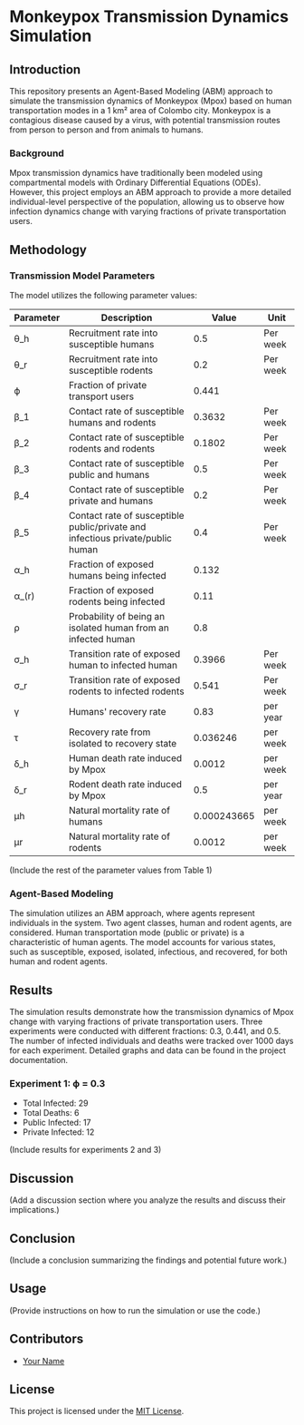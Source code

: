 # Monkeypox Transmission Dynamics Simulation

## Introduction

This repository presents an Agent-Based Modeling (ABM) approach to simulate the transmission dynamics of Monkeypox (Mpox) based on human transportation modes in a 1 km² area of Colombo city. Monkeypox is a contagious disease caused by a virus, with potential transmission routes from person to person and from animals to humans.

### Background

Mpox transmission dynamics have traditionally been modeled using compartmental models with Ordinary Differential Equations (ODEs). However, this project employs an ABM approach to provide a more detailed individual-level perspective of the population, allowing us to observe how infection dynamics change with varying fractions of private transportation users.

## Methodology

### Transmission Model Parameters

The model utilizes the following parameter values:

| Parameter | Description                                      | Value     | Unit          |
|-----------|--------------------------------------------------|-----------|---------------|
| θ_h       | Recruitment rate into susceptible humans        | 0.5       | Per week      |
| θ_r       | Recruitment rate into susceptible rodents       | 0.2       | Per week      |
| ϕ         | Fraction of private transport users             | 0.441     |               |
| β_1       | Contact rate of susceptible humans and rodents  | 0.3632    | Per week      |
| β_2       | Contact rate of susceptible rodents and rodents | 0.1802    | Per week      |
| β_3       | Contact rate of susceptible public and humans   | 0.5       | Per week      |
| β_4       | Contact rate of susceptible private and humans  | 0.2       | Per week      |
| β_5       | Contact rate of susceptible public/private and infectious private/public human | 0.4 | Per week |
| α_h       | Fraction of exposed humans being infected       | 0.132     |               |
| α_(r)     | Fraction of exposed rodents being infected      | 0.11      |               |
| ρ         | Probability of being an isolated human from an infected human | 0.8 |             |
| σ_h       | Transition rate of exposed human to infected human | 0.3966 | Per week    |
| σ_r       | Transition rate of exposed rodents to infected rodents | 0.541 | Per week |
| γ         | Humans' recovery rate                           | 0.83      | per year     |
| τ         | Recovery rate from isolated to recovery state   | 0.036246  | per week     |
| δ_h       | Human death rate induced by Mpox                | 0.0012    | per week     |
| δ_r       | Rodent death rate induced by Mpox               | 0.5       | per year     |
| μh        | Natural mortality rate of humans                | 0.000243665 | per week   |
| μr        | Natural mortality rate of rodents               | 0.0012    | per week     |

(Include the rest of the parameter values from Table 1)

### Agent-Based Modeling

The simulation utilizes an ABM approach, where agents represent individuals in the system. Two agent classes, human and rodent agents, are considered. Human transportation mode (public or private) is a characteristic of human agents. The model accounts for various states, such as susceptible, exposed, isolated, infectious, and recovered, for both human and rodent agents.

## Results

The simulation results demonstrate how the transmission dynamics of Mpox change with varying fractions of private transportation users. Three experiments were conducted with different fractions: 0.3, 0.441, and 0.5. The number of infected individuals and deaths were tracked over 1000 days for each experiment. Detailed graphs and data can be found in the project documentation.

### Experiment 1: ϕ = 0.3

- Total Infected: 29
- Total Deaths: 6
- Public Infected: 17
- Private Infected: 12

(Include results for experiments 2 and 3)

## Discussion

(Add a discussion section where you analyze the results and discuss their implications.)

## Conclusion

(Include a conclusion summarizing the findings and potential future work.)

## Usage

(Provide instructions on how to run the simulation or use the code.)

## Contributors

- [Your Name](https://github.com/yourusername)

## License

This project is licensed under the [MIT License](LICENSE).

